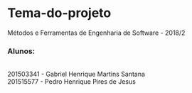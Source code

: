 # Tema-do-projeto

Métodos e Ferramentas de Engenharia de Software - 2018/2

<h3>Alunos:</h3> 
<br />
201503341 - Gabriel Henrique Martins Santana <br />
201515577 - Pedro Henrique Pires de Jesus